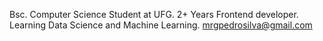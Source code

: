 Bsc. Computer Science Student at UFG. 
2+ Years Frontend developer. 
Learning Data Science and Machine Learning. 
mrgpedrosilva@gmail.com

<!---
mrpedro567/mrpedro567 is a ✨ special ✨ repository because its `README.md` (this file) appears on your GitHub profile.
You can click the Preview link to take a look at your changes.
--->
